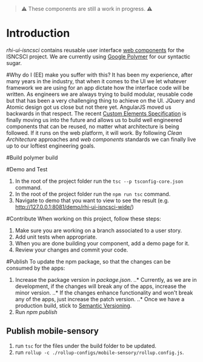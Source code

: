 > :warning: These components are still a work in progress. :warning:

# Introduction
*rhi-ui-isncsci* contains reusable user interface [web components](https://www.webcomponents.org/introduction) for the ISNCSCI project.
We are currently using [Google Polymer](https://www.polymer-project.org/) for our syntactic sugar.

#Why do I (EE) make you suffer with this?
It has been my experience, after many years in the industry, that when it comes to the UI we let whatever framework we are using for an app dictate how the interface code will be written.
As engineers we are always trying to build modular, reusable code but that has been a very challenging thing to achieve on the UI.
JQuery and Atomic design got us close but not there yet.  AngularJS moved us backwards in that respect.
The recent [Custom Elements Specification](https://w3c.github.io/webcomponents/spec/custom/) is finally moving us into the future and allows us to build well engineered components that can be reused, no matter what architecture is being followed.
If it runs on the web platform, it will work.
By following *Clean Architecture* approaches and *web components* standards we can finally live up to our loftiest engineering goals.

#Build
polymer build

#Demo and Test
<!--
Each folder in this package contains an individual *web component* with its own *demo* and test *folder*.
In your browser, open the *test/index.html* file to run the tests for a particular component.
In your browser, open the *demo/index.html* file to view the demo for a particular component.
-->
1. In the root of the project folder run the ```tsc --p tsconfig-core.json``` command.
2. In the root of the project folder run the ```npm run tsc``` command.
3. Navigate to demo that you want to view to see the result (e.g. http://127.0.0.1:8081/demo/rhi-ui-isncsci-wide/)

#Contribute
When working on this project, follow these steps:
1. Make sure you are working on a branch associated to a user story.
2. Add unit tests when appropriate.
3. When you are done building your component, add a demo page for it.
4. Review your changes and commit your code.

#Publish
To update the npm package, so that the changes can be consumed by the apps:
1. Increase the package version in *package.json*.
..* Currently, as we are in development, if the changes will break any of the apps, increase the minor version.
..* If the changes enhance functionality and won't break any of the apps, just increase the patch version.
..* Once we have a production build, stick to [Semantic Versioning](http://semver.org/).
2. Run *npm publish*

## Publish mobile-sensory
1. run `tsc` for the files under the build folder to be updated.
2. run `rollup -c ./rollup-configs/mobile-sensory/rollup.config.js`.